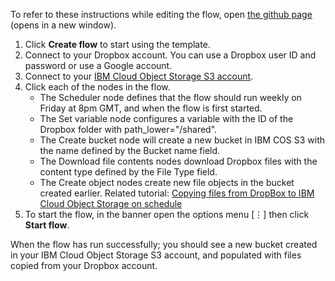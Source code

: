To refer to these instructions while editing the flow, open [the github page](https://github.com/ot4i/app-connect-templates/blob/master/resources/markdown/Weekly%20copy%20Dropbox%20files%20to%20new%20COS%20S3%20bucket%20named%20with%20date_instuctions.md) (opens in a new window).

1. Click **Create flow** to start using the template.
1. Connect to your Dropbox account.  You can use a Dropbox user ID and password or use a Google account.
1. Connect to your [IBM Cloud Object Storage S3 account](http://ibm.biz/accoss3).
1. Click each of the nodes in the flow.
    * The Scheduler node defines that the flow should run weekly on Friday at 8pm GMT, and when the flow is first started.
	* The Set variable node configures a variable with the ID of the Dropbox folder with path_lower="/shared".
	* The Create bucket node will create a new bucket in IBM COS S3 with the name defined by the Bucket name field.
	* The Download file contents nodes download Dropbox files with the content type defined by the File Type field.
	* The Create object nodes create new file objects in the bucket created earlier.
    Related tutorial: [Copying files from DropBox to IBM Cloud Object Storage on schedule](http://ibm.biz/actutdrop2cos)
1. To start the flow, in the banner open the options menu [&vellip;] then click **Start flow**.

When the flow has run successfully; you should see a new bucket created in your IBM Cloud Object Storage S3 account, and populated with files copied from your Dropbox account.
